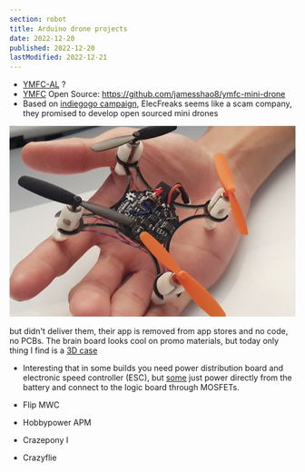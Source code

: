 ```yaml
---
section: robot
title: Arduino drone projects
date: 2022-12-20
published: 2022-12-20
lastModified: 2022-12-21
---
```


- [YMFC-AL](http://www.brokking.net/ymfc-al_main.html) ?
- [YMFC](https://www.crowdsupply.com/shaos-gadget/ymfc-flight-controller-and-mini-drone) Open Source: https://github.com/jamesshao8/ymfc-mini-drone
- Based on [indiegogo campaign](https://www.indiegogo.com/projects/elf-the-hd-video-streaming-nano-drone#/), ElecFreaks seems like a scam company, they promised to develop open sourced mini drones

![ELF drone](./elf-drone.jpg)

but didn't deliver them, their app is removed from app stores and no code, no PCBs. The brain board looks cool on promo materials, but today only thing I find is a [3D case](https://www.thingiverse.com/thing:501904)

- Interesting that in some builds you need power distribution board and electronic speed controller (ESC), but [some](https://www.diyprojectslab.com/make-esp8266-drone-wallclimb-drone/) just power directly from the battery and connect to the logic board through MOSFETs. 

- Flip MWC
- Hobbypower APM
- Crazepony I
- Crazyflie